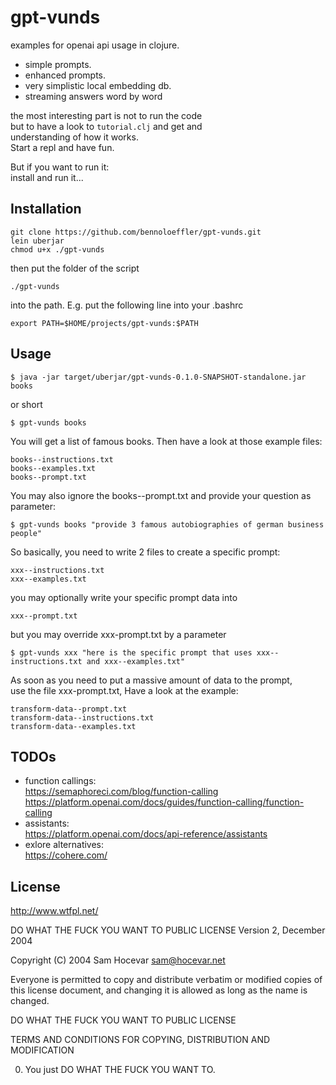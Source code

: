 # gpt-vunds

examples for openai api usage in clojure.
- simple prompts.  
- enhanced prompts.   
- very simplistic local embedding db.
- streaming answers word by word

the most interesting part is not to run the code  
but to have a look to `tutorial.clj` and get and  
understanding of how it works.  
Start a repl and have fun.

But if you want to run it:  
install and run it...

## Installation

```
git clone https://github.com/bennoloeffler/gpt-vunds.git
lein uberjar
chmod u+x ./gpt-vunds
```
then put the folder of the script 
```
./gpt-vunds
```
into the path. E.g. put the following line into your .bashrc
```
export PATH=$HOME/projects/gpt-vunds:$PATH
```

## Usage

    $ java -jar target/uberjar/gpt-vunds-0.1.0-SNAPSHOT-standalone.jar books
or short
```
$ gpt-vunds books
``` 

You will get a list of famous books.
Then have a look at those example files:

```
books--instructions.txt  
books--examples.txt  
books--prompt.txt  
```
You may also ignore the books--prompt.txt
and provide your question as parameter:

    $ gpt-vunds books "provide 3 famous autobiographies of german business people" 

So basically, you need to write 2 files to create a specific prompt:  
```
xxx--instructions.txt  
xxx--examples.txt
```  
you may optionally write your specific prompt data into  
```
xxx--prompt.txt
```
but you may override xxx-prompt.txt by a parameter

    $ gpt-vunds xxx "here is the specific prompt that uses xxx--instructions.txt and xxx--examples.txt" 

As soon as you need to put a massive amount of data to the prompt,  
use the file xxx-prompt.txt,
Have a look at the example:
```
transform-data--prompt.txt
transform-data--instructions.txt
transform-data--examples.txt
```
## TODOs
- function callings:  
  https://semaphoreci.com/blog/function-calling  
  https://platform.openai.com/docs/guides/function-calling/function-calling
- assistants:  
  https://platform.openai.com/docs/api-reference/assistants
- exlore alternatives:  
  https://cohere.com/

## License
http://www.wtfpl.net/

DO WHAT THE FUCK YOU WANT TO PUBLIC LICENSE
Version 2, December 2004

Copyright (C) 2004 Sam Hocevar <sam@hocevar.net>

Everyone is permitted to copy and distribute verbatim or modified
copies of this license document, and changing it is allowed as long
as the name is changed.

DO WHAT THE FUCK YOU WANT TO PUBLIC LICENSE 

TERMS AND CONDITIONS FOR COPYING, DISTRIBUTION AND MODIFICATION

0. You just DO WHAT THE FUCK YOU WANT TO.
